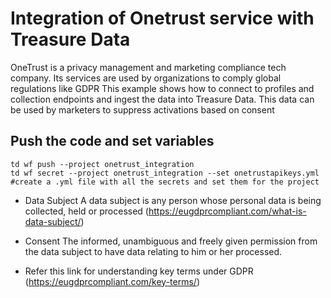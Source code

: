 # Integration of Onetrust service with Treasure Data 
OneTrust is a privacy management and marketing compliance tech company. Its services are used by 
organizations to comply global regulations like GDPR
This example shows how to connect to profiles and collection endpoints and ingest the 
data into Treasure Data. This data can be used by marketers to suppress activations based on consent 


## Push the code and set variables
```
td wf push --project onetrust_integration
td wf secret --project onetrust_integration --set onetrustapikeys.yml #create a .yml file with all the secrets and set them for the project  

```

-  Data Subject  A data subject is any person whose personal data is being collected, held or processed (https://eugdprcompliant.com/what-is-data-subject/)

- Consent The informed, unambiguous and freely given permission from the data subject to have data relating to him or her processed. 

- Refer this link for understanding key terms under GDPR (https://eugdprcompliant.com/key-terms/)


